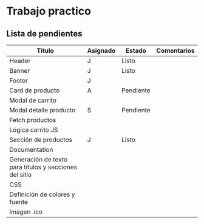 # Trabajo practico

## Lista de pendientes

Titulo | Asignado | Estado | Comentarios
---|---|---|---
Header | J | Listo
Banner | J | Listo
Footer | J |
Card de producto | A | Pendiente
Modal de carrito | 
 |Modal detalle producto | S | Pendiente
Fetch productos | 
 |Lógica carrito JS | 
 |Sección de productos | J | Listo
Documentation | 
 |Generación de texto para títulos y secciones del sitio | 
 |CSS | 
 |Definición de colores y fuente | 
 |Imagen .ico |  |